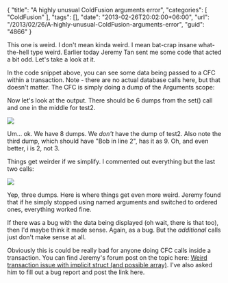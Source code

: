 {
	"title": "A highly unusual ColdFusion arguments error",
	"categories": [
		"ColdFusion"
	],
	"tags": [],
	"date": "2013-02-26T20:02:00+06:00",
	"url": "/2013/02/26/A-highly-unusual-ColdFusion-arguments-error",
	"guid": "4866"
}

This one is weird. I don't mean kinda weird. I mean bat-crap insane what-the-hell type weird. Earlier today Jeremy Tan sent me some code that acted a bit odd. Let's take a look at it.
<!--more-->
<script src="https://gist.github.com/cfjedimaster/5044052.js"></script>

In the code snippet above, you can see some data being passed to a CFC within a transaction. Note - there are no actual database calls here, but that doesn't matter. The CFC is simply doing a dump of the Arguments scope:

<script src="https://gist.github.com/cfjedimaster/5044061.js"></script>

Now let's look at the output. There should be 6 dumps from the set() call and one in the middle for test2.

<img src="https://static.raymondcamden.com/images/screenshot71.png" />

Um... ok. We have 8 dumps. We <i>don't</i> have the dump of test2. Also note the third dump,  which should have "Bob in line 2", has it as 9. Oh, and even better, i is 2, not 3. 

Things get weirder if we simplify. I commented out everything but the last two calls:

<script src="https://gist.github.com/cfjedimaster/5044091.js"></script>

<img src="https://static.raymondcamden.com/images/screenshot72.png" />

Yep, three dumps. Here is where things get even more weird. Jeremy found that if he simply stopped using named arguments and switched to ordered ones, everything worked fine.

If there was a bug with the data being displayed (oh wait, there is that too), then I'd maybe think it made sense. Again, as a bug. But the <i>additional</i> calls just don't make sense at all.

Obviously this is could be really bad for anyone doing CFC calls inside a transaction. You can find Jeremy's forum post on the topic here: <a href="http://forums.adobe.com/thread/1159446">Weird transaction issue with implicit struct (and possible array)</a>. I've also asked him to fill out a bug report and post the link here.